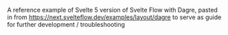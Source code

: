 A reference example of Svelte 5 version of Svelte Flow with Dagre, 
pasted in from https://next.svelteflow.dev/examples/layout/dagre
to serve as guide for further development / troubleshooting